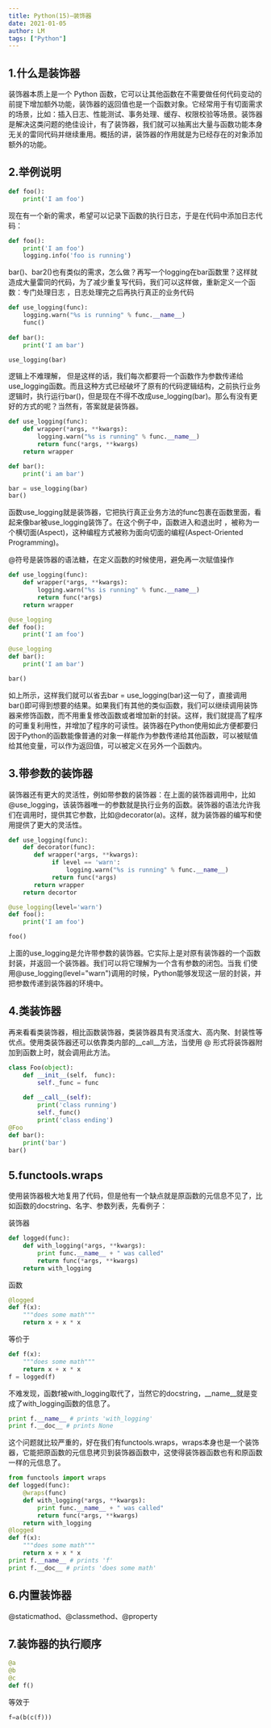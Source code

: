 ```yaml
---
title: Python(15)—装饰器
date: 2021-01-05
author: LM
tags: ["Python"]
---
```


## 1.什么是装饰器

装饰器本质上是一个 Python 函数，它可以让其他函数在不需要做任何代码变动的前提下增加额外功能，装饰器的返回值也是一个函数对象。它经常用于有切面需求的场景，比如：插入日志、性能测试、事务处理、缓存、权限校验等场景。装饰器是解决这类问题的绝佳设计，有了装饰器，我们就可以抽离出大量与函数功能本身无关的雷同代码并继续重用。概括的讲，装饰器的作用就是为已经存在的对象添加额外的功能。

## 2.举例说明

```python
def foo():
    print('I am foo')
```

现在有一个新的需求，希望可以记录下函数的执行日志，于是在代码中添加日志代码：

```python
def foo():
    print('I am foo')
    logging.info('foo is running')
```

bar()、bar2()也有类似的需求，怎么做？再写一个logging在bar函数里？这样就造成大量雷同的代码，为了减少重复写代码，我们可以这样做，重新定义一个函数：专门处理日志 ，日志处理完之后再执行真正的业务代码

```python
def use_logging(func): 
    logging.warn("%s is running" % func.__name__) 
    func()
 
def bar():
    print('I am bar')

use_logging(bar)
```

逻辑上不难理解， 但是这样的话，我们每次都要将一个函数作为参数传递给use_logging函数。而且这种方式已经破坏了原有的代码逻辑结构，之前执行业务逻辑时，执行运行bar()，但是现在不得不改成use_logging(bar)。那么有没有更好的方式的呢？当然有，答案就是装饰器。

```python
def use_logging(func):     
    def wrapper(*args, **kwargs): 
        logging.warn("%s is running" % func.__name__) 
        return func(*args, **kwargs) 
    return wrapper 

def bar(): 
    print('i am bar') 

bar = use_logging(bar) 
bar()
```

函数use_logging就是装饰器，它把执行真正业务方法的func包裹在函数里面，看起来像bar被use_logging装饰了。在这个例子中，函数进入和退出时 ，被称为一个横切面(Aspect)，这种编程方式被称为面向切面的编程(Aspect-Oriented Programming)。

@符号是装饰器的语法糖，在定义函数的时候使用，避免再一次赋值操作

```python
def use_logging(func): 
    def wrapper(*args, **kwargs): 
        logging.warn("%s is running" % func.__name__) 
        return func(*args) 
    return wrapper 

@use_logging
def foo(): 
    print('I am foo') 

@use_logging
def bar(): 
    print('I am bar') 

bar()
```

如上所示，这样我们就可以省去bar = use_logging(bar)这一句了，直接调用bar()即可得到想要的结果。如果我们有其他的类似函数，我们可以继续调用装饰器来修饰函数，而不用重复修改函数或者增加新的封装。这样，我们就提高了程序的可重复利用性，并增加了程序的可读性。装饰器在Python使用如此方便都要归因于Python的函数能像普通的对象一样能作为参数传递给其他函数，可以被赋值给其他变量，可以作为返回值，可以被定义在另外一个函数内。

## 3.带参数的装饰器

装饰器还有更大的灵活性，例如带参数的装饰器：在上面的装饰器调用中，比如@use_logging，该装饰器唯一的参数就是执行业务的函数。装饰器的语法允许我们在调用时，提供其它参数，比如@decorator(a)。这样，就为装饰器的编写和使用提供了更大的灵活性。

```python
def use_logging(func):
    def decorator(func):
       def wrapper(*args, **kwargs): 
            if level == 'warn':
                logging.warn("%s is running" % func.__name__) 
            return func(*args) 
       return wrapper 
    return decortor

@use_logging(level='warn')
def foo(): 
    print('I am foo') 

foo()
```

上面的use_logging是允许带参数的装饰器。它实际上是对原有装饰器的一个函数封装，并返回一个装饰器。我们可以将它理解为一个含有参数的闭包。当我 们使用@use_logging(level="warn")调用的时候，Python能够发现这一层的封装，并把参数传递到装饰器的环境中。

## 4.类装饰器

再来看看类装饰器，相比函数装饰器，类装饰器具有灵活度大、高内聚、封装性等优点。使用类装饰器还可以依靠类内部的\_\_call\_\_方法，当使用 @ 形式将装饰器附加到函数上时，就会调用此方法。

```python
class Foo(object):
    def __init__(self， func):
        self._func = func
    
    def __call__(self):
        print('class running')
        self._func()
        print('class ending')
@Foo
def bar():
    print('bar')
bar()
```

## 5.functools.wraps

使用装饰器极大地复用了代码，但是他有一个缺点就是原函数的元信息不见了，比如函数的docstring、名字、参数列表，先看例子：

装饰器

```python
def logged(func): 
    def with_logging(*args, **kwargs): 
        print func.__name__ + " was called" 
        return func(*args, **kwargs) 
    return with_logging
```

函数

```python
@logged 
def f(x): 
    """does some math""" 
    return x + x * x
```

等价于

```python
def f(x): 
    """does some math""" 
    return x + x * x 
f = logged(f)
```

不难发现，函数f被with_logging取代了，当然它的docstring，__name__就是变成了with_logging函数的信息了。

```python
print f.__name__ # prints 'with_logging' 
print f.__doc__ # prints None
```

这个问题就比较严重的，好在我们有functools.wraps，wraps本身也是一个装饰器，它能把原函数的元信息拷贝到装饰器函数中，这使得装饰器函数也有和原函数一样的元信息了。

```python
from functools import wraps
def logged(func): 
    @wraps(func) 
    def with_logging(*args, **kwargs): 
        print func.__name__ + " was called" 
        return func(*args, **kwargs)
    return with_logging 
@logged 
def f(x): 
    """does some math""" 
    return x + x * x 
print f.__name__ # prints 'f' 
print f.__doc__ # prints 'does some math'
```

## 6.内置装饰器

@staticmathod、@classmethod、@property

## 7.装饰器的执行顺序

```python
@a
@b
@c
def f()
```

等效于

```python
f=a(b(c(f)))
```

